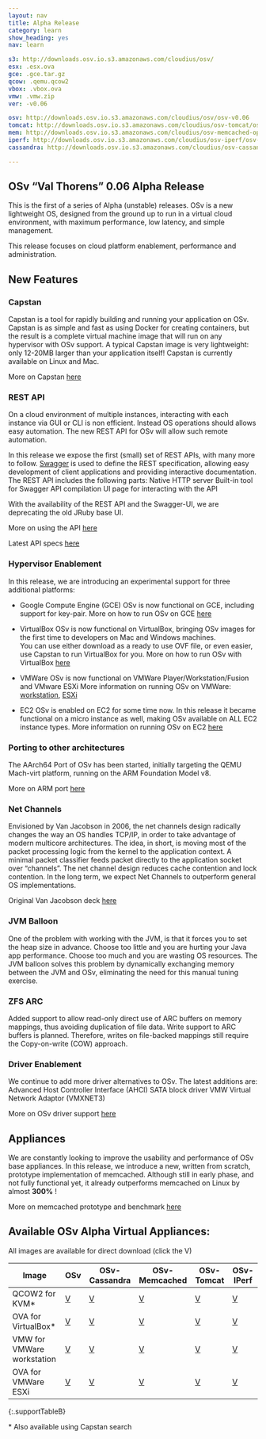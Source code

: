 ```yaml
---
layout: nav
title: Alpha Release
category: learn
show_heading: yes
nav: learn

s3: http://downloads.osv.io.s3.amazonaws.com/cloudius/osv/
esx: .esx.ova
gce: .gce.tar.gz
qcow: .qemu.qcow2
vbox: .vbox.ova
vmw: .vmw.zip
ver: -v0.06

osv: http://downloads.osv.io.s3.amazonaws.com/cloudius/osv/osv-v0.06
tomcat: http://downloads.osv.io.s3.amazonaws.com/cloudius/osv-tomcat/osv-tomcat-v0.06
mem: http://downloads.osv.io.s3.amazonaws.com/cloudius/osv-memcached-opt/osv-memcached-opt-v0.06
iperf: http://downloads.osv.io.s3.amazonaws.com/cloudius/osv-iperf/osv-iperf-v0.06
cassandra: http://downloads.osv.io.s3.amazonaws.com/cloudius/osv-cassandra/osv-cassandra-v0.06

---
```


## OSv “Val Thorens” 0.06 Alpha Release
This is the first of a series of Alpha (unstable) releases.
OSv is a new lightweight OS, designed from the ground up to run in a
virtual cloud environment, with maximum performance, low latency, and
simple management.

This release focuses on cloud platform enablement,  performance and
administration.

<!--more-->

## New Features

### Capstan
Capstan is a tool for rapidly building and running your application on OSv. Capstan is as simple and fast as using Docker for creating containers, but the result is a complete virtual machine image that will run on any hypervisor with OSv support. A typical Capstan image is very lightweight: only 12-20MB larger than your application itself!
Capstan is currently available on Linux and Mac.

More on Capstan [here](http://osv.io/capstan/)

### REST API
On a cloud environment of multiple instances, interacting with each instance via GUI or CLI is non efficient. Instead OS operations should allows easy automation. The new REST API for OSv will allow such remote automation.

In this release we expose the first (small) set of REST APIs, with many more to follow.
[Swagger](http://developers.helloreverb.com/swagger/) is used to define the REST specification, allowing easy development of client applications and providing  interactive documentation.
The REST API includes the following parts:
Native HTTP server
Built-in tool for Swagger API compilation
UI page for interacting with the API

With the availability of the REST API and the Swagger-UI, we are deprecating the old JRuby base UI.


More on using the API [here](https://github.com/cloudius-systems/mgmt/wiki/OSv-REST-API)

Latest API specs [here](http://osv.io/api/swagger-ui/dist/index.html)

### Hypervisor Enablement

In this release, we are introducing an experimental support for three additional platforms:

- Google Compute Engine (GCE)
OSv is now functional on GCE, including support for key-pair.
More on how to run OSv on GCE [here](https://github.com/cloudius-systems/osv/wiki/Run-OSv-on-Google-Compute-Engine)

- VirtualBox
OSv is now functional on VirtualBox, bringing OSv images for the first time to developers on Mac and Windows machines.  
You can use either download as a ready to use OVF file, or even easier, use Capstan to run VirtualBox for you.
More on how to run OSv with VirtualBox [here](https://github.com/cloudius-systems/osv/wiki/Run-OSv-on-VirtualBox)

- VMWare 
OSv is now functional on VMWare Player/Workstation/Fusion and VMware ESXi
More information on running OSv on VMWare:
[workstation](https://github.com/cloudius-systems/osv/wiki/Running-OSv-on-VMware-(Player,-Workstation,-Fusion), 
), [ESXi](https://github.com/cloudius-systems/osv/wiki/Running-OSv-on-VMware-ESXi)

- EC2 
OSv is enabled on EC2 for some time now. In this release it became
functional on a micro instance as well, making OSv available on ALL
EC2 instance types.
More information on running OSv on EC2 [here](https://github.com/cloudius-systems/osv/wiki/Running-OSv-on-EC2)

### Porting to other architectures
The AArch64 Port of OSv has been started, initially targeting the QEMU Mach-virt platform, running on the ARM Foundation Model v8.

More on ARM port [here](https://github.com/cloudius-systems/osv/wiki/AArch64)

### Net Channels 
Envisioned by Van Jacobson in 2006, the net channels design radically changes the way an OS handles TCP/IP, in order to take advantage of modern multicore architectures.
The idea, in short, is moving most of the packet processing logic from the kernel to the application context. A minimal packet classifier feeds packet directly to the application socket over “channels”.
The net channel design reduces cache contention and lock contention. In the long term, we expect Net Channels to outperform general OS implementations. 

Original Van Jacobson deck [here](http://www.lemis.com/grog/Documentation/vj/lca06vj.pdf)

### JVM Balloon
One of the problem with working with the JVM, is that it forces you to set the heap size in advance.
Choose too little and you are hurting your Java app performance.
Choose too much and you are wasting OS resources.
The JVM balloon solves this problem by dynamically exchanging memory between the JVM and OSv, eliminating the need for this manual tuning exercise. 


### ZFS ARC
Added support to allow read-only direct use of ARC buffers on memory mappings, thus avoiding duplication of file data. Write support to ARC buffers is planned. Therefore, writes on file-backed mappings still require the Copy-on-write (COW) approach.

### Driver Enablement
We continue to add more driver alternatives to OSv. 
The latest additions are:
Advanced Host Controller Interface (AHCI) SATA block driver
VMW Virtual Network Adaptor (VMXNET3)

More on OSv driver support [here](https://github.com/cloudius-systems/osv/wiki/Supported-Drivers)


## Appliances
We are constantly looking to improve the usability and performance of OSv base appliances.
In this release, we introduce a new, written from scratch, prototype implementation of memcached. 
Although still in early phase, and not fully functional yet, it
already outperforms memcached on Linux by almost **300%** !

More on memcached prototype and benchmark [here](https://github.com/cloudius-systems/osv/wiki/OSv-Case-Study:-Memcached)

## Available OSv Alpha Virtual Appliances:
All images are available for direct download (click the V)

Image                | OSv   |  OSv-Cassandra | OSv-Memcached | OSv-Tomcat | OSv-IPerf
---------------------|-------|----------------|---------------|------------|----------
QCOW2 for KVM*       | [V]({{page.osv}}{{page.qcow}}) | [V]({{page.cassandra}}{{page.qcow}}) | [V]({{page.mem}}{{page.qcow}}) | [V]({{page.tomcat}}{{page.qcow}}) |  [V]({{page.iperf}}{{page.qcow}})
OVA for VirtualBox*| [V]({{page.osv}}{{page.vbox}}) | [V]({{page.cassandra}}{{page.vbox}}) | [V]({{page.mem}}{{page.vbox}}) | [V]({{page.tomcat}}{{page.vbox}}) |  [V]({{page.iperf}}{{page.vbox}})
VMW for VMWare workstation  | [V]({{page.osv}}{{page.vmw}}) | [V]({{page.cassandra}}{{page.vmw}}) | [V]({{page.mem}}{{page.vmw}}) | [V]({{page.tomcat}}{{page.vmw}}) |  [V]({{page.iperf}}{{page.vmw}})
OVA for VMWare ESXi | [V]({{page.osv}}{{page.esx}}) | [V]({{page.cassandra}}{{page.esx}}) | [V]({{page.mem}}{{page.esx}}) | [V]({{page.tomcat}}{{page.esx}}) |  [V]({{page.iperf}}{{page.esx}})
{:.supportTableB}

\* Also available using Capstan search
